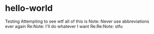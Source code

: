 # hello-world
Testing
Attempting to see wtf all of this is
Note: Never use abbreviations ever again
Re:Note: I'll do whatever I want
Re:Re:Note: stfu
